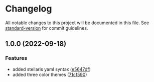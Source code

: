 # Changelog

All notable changes to this project will be documented in this file. See [standard-version](https://github.com/conventional-changelog/standard-version) for commit guidelines.

## 1.0.0 (2022-09-18)

### Features

- added stellaris yaml syntax ([e5647df](https://github.com/The24thDS/stellaris-yaml/commit/e5647df87a6828dd801755e923fc247857c1ef36))
- added three color themes ([71cf590](https://github.com/The24thDS/stellaris-yaml/commit/71cf5902eefc946bd83e1d439bd064c3961e77b8))

